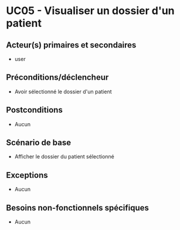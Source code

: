 # UC05 - Visualiser un dossier d'un patient

## Acteur(s) primaires et secondaires

* user

## Préconditions/déclencheur

* Avoir sélectionné le dossier d'un patient

## Postconditions

* Aucun

## Scénario de base

* Afficher le dossier du patient sélectionné

## Exceptions

* Aucun

## Besoins non-fonctionnels spécifiques

* Aucun
